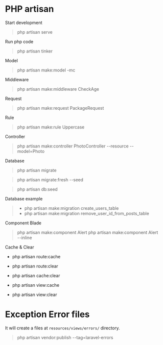 # PHP artisan
Start development
> php artisan serve

Run php code
> php artisan tinker

Model
> php artisan make:model -mc

Middleware
> php artisan make:middleware CheckAge

Request
> php artisan make:request PackageRequest

Rule
> php artisan make:rule Uppercase

Controller
> php artisan make:controller PhotoController --resource --model=Photo

Database
> php artisan migrate

> php artisan migrate:fresh --seed

> php artisan db:seed

Database example
> - php artisan make:migration create_users_table
> - php artisan make:migration remove_user_id_from_posts_table

Component Blade
> php artisan make:component Alert
> php artisan make:component Alert --inline

Cache & Clear
- php artisan route:cache
- php artisan route:clear

- php artisan cache:clear

- php artisan view:cache
- php artisan view:clear

# Exception Error files
It will create a files at `resources/views/errors/` directory.
> php artisan vendor:publish --tag=laravel-errors

